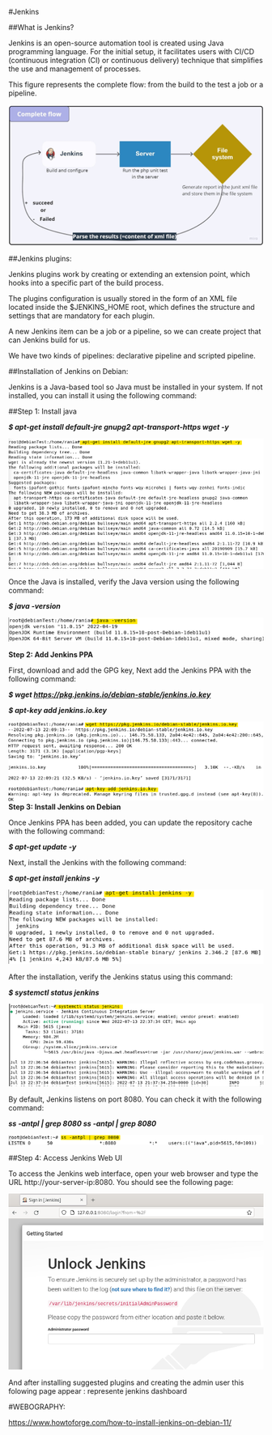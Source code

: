#Jenkins

##What is Jenkins?

Jenkins is an open-source automation tool is created using Java
programming language. For the initial setup, it facilitates users with
CI/CD (continuous integration (CI) or continuous delivery) technique
that simplifies the use and management of processes.

This figure represents the complete flow: from the build to the test a
job or a pipeline.

![](images/image1.jpg)

##Jenkins plugins:

Jenkins plugins work by creating or extending an extension point, which
hooks into a specific part of the build process.

The plugins configuration is usually stored in the form of an XML file
located inside the \$JENKINS_HOME root, which defines the structure and
settings that are mandatory for each plugin.

A new Jenkins item can be a job or a pipeline, so we can create project
that can Jenkins build for us.

We have two kinds of pipelines: declarative pipeline and scripted
pipeline.

##Installation of Jenkins on Debian:

Jenkins is a Java-based tool so Java must be installed in your system.
If not installed, you can install it using the following command:

##Step 1: Install java

***\$ apt-get install default-jre gnupg2 apt-transport-https wget -y***

![](images/image2.png)

Once the Java is installed, verify the Java version using the following
command:

***\$ java -version***

![](images/image3.png)

**Step 2: Add Jenkins PPA**

First, download and add the GPG key, Next add the Jenkins PPA with the
following command:

***\$ wget <https://pkg.jenkins.io/debian-stable/jenkins.io.key>***

***\$ apt-key add jenkins.io.key***

![](images/image4.png)
**Step 3: Install Jenkins on Debian**

Once Jenkins PPA has been added, you can update the repository cache
with the following command:

***\$ apt-get update -y***

Next, install the Jenkins with the following command:

***\$ apt-get install jenkins -y***

![](images/image5.png)

After the installation, verify the Jenkins status using this command:

***\$ systemctl status jenkins***

![](images/image6.png)

By default, Jenkins listens on port 8080. You can check it with the
following command:

***ss -antpl \| grep 8080 ss -antpl \| grep 8080***

![](images/image7.png)

##Step 4: Access Jenkins Web UI

To access the Jenkins web interface, open your web browser and type the
URL http://your-server-ip:8080. You should see the following page:

![](images/image8.png)

And after installing suggested plugins and creating the admin user this
folowing page appear : represente jenkins dashboard

#WEBOGRAPHY:

https://www.howtoforge.com/how-to-install-jenkins-on-debian-11/
